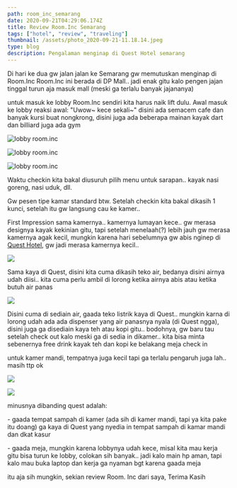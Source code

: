 ```yaml
---
path: room_inc_semarang
date: 2020-09-21T04:29:06.174Z
title: Review Room.Inc Semarang
tags: ["hotel", "review", "traveling"]
thumbnail: /assets/photo_2020-09-21-11.18.14.jpeg
type: blog
description: Pengalaman menginap di Quest Hotel semarang
---
```


Di hari ke dua gw jalan jalan ke Semarang gw memutuskan menginap di Room.Inc
Room.Inc ini berada di DP Mall.. jadi enak gitu kalo pengen jajan tinggal turun aja masuk mall (meski ga terlalu banyak jajananya)

untuk masuk ke lobby Room.Inc sendiri kita harus naik lift dulu.
Awal masuk ke lobby reaksi awal: "Uwow\~ kece sekali\~"
disini ada semacem cafe dan banyak kursi buat nongkrong, disini juga ada beberapa mainan kayak dart dan billiard juga ada gym

![lobby room.inc](/assets/photo_2020-09-21-11.18.16.jpeg)

![lobby room.inc](/assets/photo_2020-09-21-11.18.07.jpeg)

![lobby room.inc](/assets/photo_2020-09-21-11.18.05.jpeg)

Waktu checkin kita bakal diusuruh pilih menu untuk sarapan.. kayak nasi goreng, nasi uduk, dll.

Gw pesen tipe kamar standard btw. Setelah checkin kita bakal dikasih 1 kunci, setelah itu gw langsung cau ke kamer..

First Impression sama kamernya.. kamernya lumayan kece.. gw merasa designya kayak kekinian gitu, tapi setelah menelaah(?) lebih jauh gw merasa kamernya agak kecil, mungkin karena hari sebelumnya gw abis nginep di [Quest Hotel](/blog/review-quest-hotel-semarang/), gw jadi merasa kamernya kecil..

![](/assets/photo_2020-09-21-11.18.14.jpeg)

Sama kaya di Quest, disini kita cuma dikasih teko air, bedanya disini airnya udah diisi.. kita cuma perlu ambil di lorong ketika airnya abis atau ketika butuh air panas

![](/assets/photo_2020-09-21-11.18.08.jpeg)

Disini cuma di sediain air, gaada teko listrik kaya di Quest.. mungkin karna di lorong udah ada ada dispenser yang air panasnya nyala (di Quest ngga), disini juga ga disediain kaya teh atau kopi gitu.. bodohnya, gw baru tau setelah check out kalo meski ga di sedia in dikamer.. kita bisa minta sebenernya free drink kayak teh dan kopi ke belakang meja check in

untuk kamer mandi, tempatnya juga kecil tapi ga terlalu pengaruh juga lah.. masih ttp ok

![](/assets/photo_2020-09-21-11.18.12.jpeg)

![](/assets/photo_2020-09-21-11.18.09.jpeg)

minusnya dibanding quest adalah:

\- gaada tempat sampah di kamer (ada sih di kamer mandi, tapi ya kita pake itu doang) ga kaya di Quest yang nyedia in tempat sampah di kamar mandi dan dkat kasur

\- gaada meja, mungkin karena lobbynya udah kece, misal kita mau kerja gitu bisa turun ke lobby, colokan sih banyak.. jadi kalo main hp aman, tapi kalo mau buka laptop dan kerja ga nyaman bgt karena gaada meja

itu aja sih mungkin, sekian review Room. Inc dari saya, Terima Kasih
